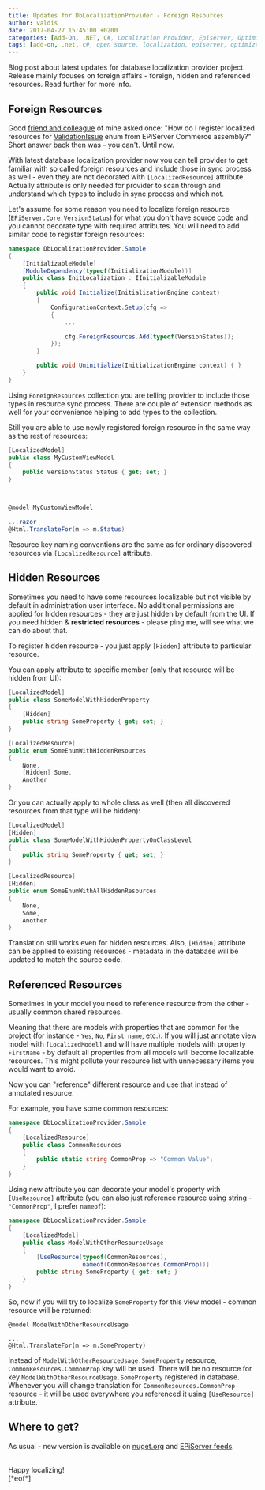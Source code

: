 ```yaml
---
title: Updates for DbLocalizationProvider - Foreign Resources
author: valdis
date: 2017-04-27 15:45:00 +0200
categories: [Add-On, .NET, C#, Localization Provider, Episerver, Optimizely]
tags: [add-on, .net, c#, open source, localization, episerver, optimizely]
---
```


Blog post about latest updates for database localization provider project. Release mainly focuses on foreign affairs - foreign, hidden and referenced resources. Read further for more info.

## Foreign Resources

Good [friend and colleague](http://marisks.net/) of mine asked once: "How do I register localized resources for [ValidationIssue](http://world.episerver.com/documentation/Items/Developers-Guide/Episerver-Commerce/9/Orders/order-processing/) enum from EPiServer Commerce assembly?" Short answer back then was - you can't.
Until now.

With latest database localization provider now you can tell provider to get familiar with so called foreign resources and include those in sync process as well - even they are not decorated with `[LocalizedResource]` attribute. Actually attribute is only needed for provider to scan through and understand which types to include in sync process and which not.

Let's assume for some reason you need to localize foreign resource (`EPiServer.Core.VersionStatus`) for what you don't have source code and you cannot decorate type with required attributes. You will need to add similar code to register foreign resources:

```csharp
namespace DbLocalizationProvider.Sample
{
    [InitializableModule]
    [ModuleDependency(typeof(InitializationModule))]
    public class InitLocalization : IInitializableModule
    {
        public void Initialize(InitializationEngine context)
        {
            ConfigurationContext.Setup(cfg =>
            {
                ...

                cfg.ForeignResources.Add(typeof(VersionStatus));
            });
        }

        public void Uninitialize(InitializationEngine context) { }
    }
}
```

Using `ForeignResources` collection you are telling provider to include those types in resource sync process.
There are couple of extension methods as well for your convenience helping to add types to the collection.

Still you are able to use newly registered foreign resource in the same way as the rest of resources:

```csharp
[LocalizedModel]
public class MyCustomViewModel
{
    public VersionStatus Status { get; set; }
}



@model MyCustomViewModel

...razor
@Html.TranslateFor(m => m.Status)
```

Resource key naming conventions are the same as for ordinary discovered resources via `[LocalizedResource]` attribute.

## Hidden Resources

Sometimes you need to have some resources localizable but not visible by default in administration user interface.
No additional permissions are applied for hidden resources - they are just hidden by default from the UI.
If you need hidden & **restricted resources** - please ping me, will see what we can do about that.

To register hidden resource - you just apply `[Hidden]` attribute to particular resource.

You can apply attribute to specific member (only that resource will be hidden from UI):

```csharp
[LocalizedModel]
public class SomeModelWithHiddenProperty
{
    [Hidden]
    public string SomeProperty { get; set; }
}

[LocalizedResource]
public enum SomeEnumWithHiddenResources
{
    None,
    [Hidden] Some,
    Another
}
```

Or you can actually apply to whole class as well (then all discovered resources from that type will be hidden):

```csharp
[LocalizedModel]
[Hidden]
public class SomeModelWithHiddenPropertyOnClassLevel
{
    public string SomeProperty { get; set; }
}

[LocalizedResource]
[Hidden]
public enum SomeEnumWithAllHiddenResources
{
    None,
    Some,
    Another
}
```

Translation still works even for hidden resources.
Also, `[Hidden]` attribute can be applied to existing resources - metadata in the database will be updated to match the source code.

## Referenced Resources

Sometimes in your model you need to reference resource from the other - usually common shared resources.

Meaning that there are models with properties that are common for the project (for instance - `Yes`, `No`, `First name`, etc.). If you will just annotate view model with `[LocalizedModel]` and will have multiple models with property `FirstName` - by default all properties from all models will become localizable resources.
This might pollute your resource list with unnecessary items you would want to avoid.

Now you can "reference" different resource and use that instead of annotated resource.

For example, you have some common resources:

```csharp
namespace DbLocalizationProvider.Sample
{
    [LocalizedResource]
    public class CommonResources
    {
        public static string CommonProp => "Common Value";
    }
}
```

Using new attribute you can decorate your model's property with `[UseResource]` attribute (you can also just reference resource using string - `"CommonProp"`, I prefer `nameof`):


```csharp
namespace DbLocalizationProvider.Sample
{
    [LocalizedModel]
    public class ModelWithOtherResourceUsage
    {
        [UseResource(typeof(CommonResources),
                     nameof(CommonResources.CommonProp))]
        public string SomeProperty { get; set; }
    }
}
```

So, now if you will try to localize `SomeProperty` for this view model - common resource will be returned:

```razor
@model ModelWithOtherResourceUsage

...
@Html.TranslateFor(m => m.SomeProperty)
```

Instead of `ModelWithOtherResourceUsage.SomeProperty` resource, `CommonResources.CommonProp` key will be used.
There will be no resource for key `ModelWithOtherResourceUsage.SomeProperty` registered in database.
Whenever you will change translation for `CommonResources.CommonProp` resource - it will be used everywhere you referenced it using `[UseResource]` attribute.

## Where to get?

As usual - new version is available on [nuget.org](https://www.nuget.org/packages?q=dblocalization) and [EPiServer feeds](http://nuget.episerver.com/en/?search=dblocalization&sort=MostDownloads&page=1&pageSize=10).

<br/>
Happy localizing!<br/>
[*eof*]
